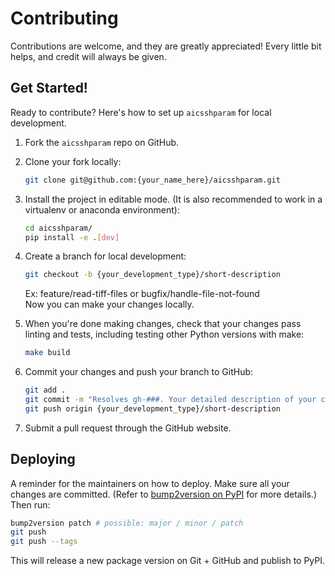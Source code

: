 # Contributing

Contributions are welcome, and they are greatly appreciated! Every little bit
helps, and credit will always be given.

## Get Started!

Ready to contribute? Here's how to set up `aicsshparam` for local development.

1. Fork the `aicsshparam` repo on GitHub.

2. Clone your fork locally:

    ```bash
    git clone git@github.com:{your_name_here}/aicsshparam.git
    ```

3. Install the project in editable mode. (It is also recommended to work in a virtualenv or anaconda environment):

    ```bash
    cd aicsshparam/
    pip install -e .[dev]
    ```

4. Create a branch for local development:

    ```bash
    git checkout -b {your_development_type}/short-description
    ```

    Ex: feature/read-tiff-files or bugfix/handle-file-not-found<br>
    Now you can make your changes locally.

5. When you're done making changes, check that your changes pass linting and
   tests, including testing other Python versions with make:

    ```bash
    make build
    ```

6. Commit your changes and push your branch to GitHub:

    ```bash
    git add .
    git commit -m "Resolves gh-###. Your detailed description of your changes."
    git push origin {your_development_type}/short-description
    ```

7. Submit a pull request through the GitHub website.

## Deploying

A reminder for the maintainers on how to deploy.
Make sure all your changes are committed. (Refer to [bump2version on PyPI](https://pypi.org/project/bump2version/) for more details.)
Then run:

```bash
bump2version patch # possible: major / minor / patch
git push
git push --tags
```

This will release a new package version on Git + GitHub and publish to PyPI.
